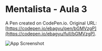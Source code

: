 # Mentalista  - Aula 3

A Pen created on CodePen.io. Original URL: [https://codepen.io/ebagyu/pen/bGMVzgP](https://codepen.io/ebagyu/full/bGMVzgP).

![App Screenshot](https://media.discordapp.net/attachments/801582592137625684/1017173459509461003/unknown.png?width=601&height=402)
